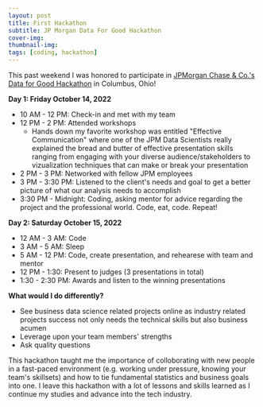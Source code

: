 ```yaml
---
layout: post
title: First Hackathon
subtitle: JP Morgan Data For Good Hackathon
cover-img: 
thumbnail-img:
tags: [coding, hackathon]
---
```


This past weekend I was honored to participate in [JPMorgan Chase & Co.'s Data for Good Hackathon](https://careers.jpmorgan.com/global/en/students/programs/code-for-good?search=&tags=location__Americas__UnitedStatesofAmerica) in Columbus, Ohio!

**Day 1: Friday October 14, 2022**

- 10 AM - 12 PM: Check-in and met with my team
- 12 PM - 2 PM: Attended workshops
  - Hands down my favorite workshop was entitled "Effective Communication" where one of the JPM Data Scientists really explained the bread and butter of effective presentation skills ranging from engaging with your diverse audience/stakeholders to vizualization techniques that can make or break your presentation
- 2 PM - 3 PM: Networked with fellow JPM employees
- 3 PM - 3:30 PM: Listened to the client's needs and goal to get a better picture of what our analysis needs to accomplish
- 3:30 PM - Midnight: Coding, asking mentor for advice regarding the project and the professional world. Code, eat, code. Repeat! 

**Day 2: Saturday October 15, 2022**
- 12 AM - 3 AM: Code
- 3 AM - 5 AM: Sleep 
- 5 AM - 12 PM: Code, create presentation, and rehearese with team and mentor
- 12 PM - 1:30: Present to judges (3 presentations in total)
- 1:30 - 2:30 PM: Awards and listen to the winning presentations

**What would I do differently?**
- See business data science related projects online as industry related projects success not only needs the technical skills but also business acumen
- Leverage upon your team members' strengths
- Ask quality questions

This hackathon taught me the importance of colloborating with new people in a fast-paced environment (e.g. working under pressure, knowing your team's skillsets) and how to tie fundamental statistics and business goals into one. I leave this hackathon with a lot of lessons and skills learned as I continue my studies and advance into the tech industry.
